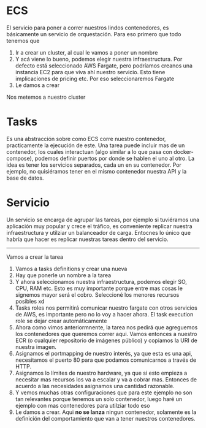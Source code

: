 # ECS 

El servicio para poner a correr nuestros lindos contenedores, es básicamente un servicio de orquestación. Para eso primero que todo tenemos que

1. Ir a crear un cluster, al cual le vamos a poner un nombre
2. Y acá viene lo bueno, podemos elegir nuestra infraestructura. Por defecto está seleccionado AWS Fargate, pero podríamos creanos una instancia EC2 para que viva ahí nuestro servicio. Esto tiene implicaciones de pricing etc. Por eso seleccionaremos Fargate
3. Le damos a crear

Nos metemos a nuestro cluster

# Tasks

Es una abstracción sobre como ECS corre nuestro contenedor, practicamente la ejecución de este. Una tarea puede incluir mas de un contenedor, los cuales interactuan (algo similar a lo que pasa con docker-compose), podemos definir puertos por donde se hablen el uno al otro. La idea es tener los servicios separados, cada un en su contenedor. Por ejemplo, no quisiéramos tener en el mismo contenedor nuestra API y la base de datos.

# Servicio

Un servicio se encarga de agrupar las tareas, por ejemplo si tuviéramos una aplicación muy popular y crece el tráfico, es conveniente replicar nuestra infraestructura y utilziar un balanceador de carga. Entocnes lo único que habría que hacer es replicar nuestras tareas dentro del servicio.


---

Vamos a crear la tarea

1. Vamos a tasks definitions y crear una nueva
2. Hay que ponerle un nombre a la tarea
3. Y ahora seleccionamos nuestra infraestructura, podemos elegir SO, CPU, RAM etc. Esto es muy importante porque entre mas cosas le signemos mayor será el cobro. Seleccioné los menores recursos posibles xd
4. Tasks roles nos permitirá comunicar nuestro fargate con otros servicios de AWS, es importante pero no lo voy a hacer ahora. El task execution role se dejar crear automáticamente
5. Ahora como vimos anteriormnente, la tarea nos pedirá que agreguemos los contenedores que queremos correr aqui. Vamos entonces a nuestro ECR (o cualquier repositorio de imágenes público) y copiamos la URI de nuestra imagen.
6. Asignamos el portmapping de nuestro interés, ya que esta es una api, necesitamos el puerto 80 para que podamos comunicarnos a través de HTTP.
7. Asignamos lo límites de nuestro hardware, ya que si esto empieza a necesitar mas recursos los va a escalar y va a cobrar mas. Entonces de acuerdo a las necesidades asignamos una cantidad razonable.
8. Y vemos muchas otras configuraciones que para este ejemplo no son tan relevantes porque tenemos un solo contenedor, luego haré un ejemplo con mas contenedores para utilziar todo eso
9. Le damos a crear. Aqui **no se lanza** ningun contenedor, solamente es la definición del comportamiento que van a tener nuestros contenedores.